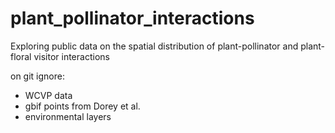 # plant_pollinator_interactions
Exploring public data on the spatial distribution of plant-pollinator and plant-floral visitor interactions


on git ignore:
- WCVP data
- gbif points from Dorey et al.
- environmental layers
